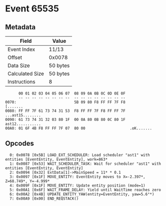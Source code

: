 # Event 65535

## Metadata

| Field           | Value    |
|-----------------|----------|
| Event Index     | 11/13    |
| Offset          | 0x0078   |
| Data Size       | 50 bytes |
| Calculated Size | 50 bytes |
| Instructions    | 8        |

```
      00 01 02 03 04 05 06 07  08 09 0A 0B 0C 0D 0E 0F
      -- -- -- -- -- -- -- --  -- -- -- -- -- -- -- --
0070:                          5B 09 80 F8 FF FF 7F F8          [.......
0080: FF FF 7F 61 73 74 31 53  F8 FF FF 7F F8 FF FF 7F  ...ast1S........
0090: 61 73 74 31 32 03 80 1F  00 0A 80 0B 80 0C 80 1F  ast12...........
00A0: 01 6F 4B F8 FF FF 7F 07  80 00                    .oK.......      
```

## Opcodes

```
  0: 0x0078 [0x5B] LOAD_EXT_SCHEDULER: Load scheduler "ast1" with entities [EventEntity, EventEntity], work=863*
  1: 0x0087 [0x53] WAIT_SCHEDULER_TASK: Wait for scheduler "ast1" with entities [EventEntity, EventEntity]
  2: 0x0094 [0x32] ExtData[1]->MainSpeed = 11* * 0.1
  3: 0x0097 [0x1F] MOVE_ENTITY: EventEntity moves to X=-2.397*, Z=68.749*, Y=-4.999*
  4: 0x009F [0x1F] MOVE_ENTITY: Update entity position (mode=1)
  5: 0x00A1 [0x6F] WAIT_FRAME_DELAY: Yield until WaitTime reaches zero
  6: 0x00A2 [0x4B] UPDATE_ENTITY_YAW(entity=EventEntity, yaw=5.6°*)
  7: 0x00A9 [0x00] END_REQSTACK()
```
